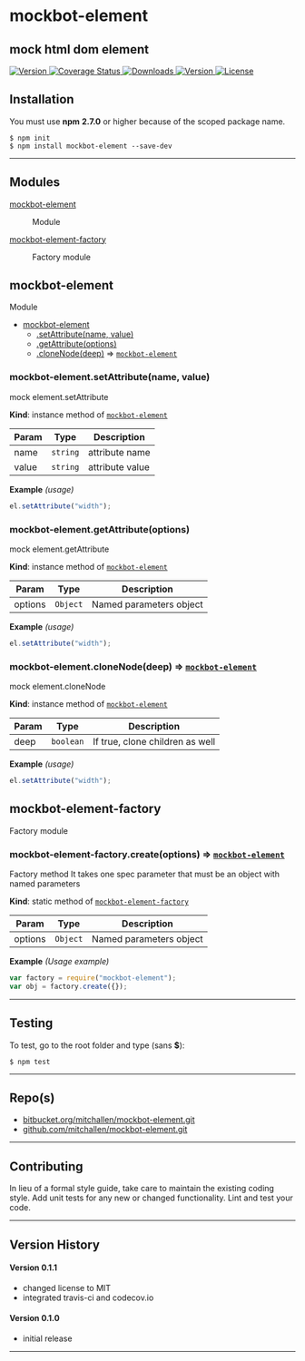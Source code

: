 mockbot-element
==
mock html dom element
--

<p align="left">
  <a href="https://travis-ci.org/mitchallen/mockbot-element">
    <img src="https://img.shields.io/travis/mitchallen/mockbot-element.svg?style=flat-square" alt="Version">
  </a>
  <a href="https://codecov.io/gh/mitchallen/mockbot-element">
    <img src="https://codecov.io/gh/mitchallen/mockbot-element/branch/master/graph/badge.svg" alt="Coverage Status">
  </a>
  <a href="https://npmjs.org/package/mockbot-element">
    <img src="http://img.shields.io/npm/dt/mockbot-element.svg?style=flat-square" alt="Downloads">
  </a>
  <a href="https://npmjs.org/package/mockbot-element">
    <img src="http://img.shields.io/npm/v/mockbot-element.svg?style=flat-square" alt="Version">
  </a>
  <a href="https://npmjs.com/package/mockbot-element">
    <img src="https://img.shields.io/npm/l/mockbot-element.svg?style=flat-square" alt="License"></a>
  </a>
</p>

## Installation

You must use __npm__ __2.7.0__ or higher because of the scoped package name.

    $ npm init
    $ npm install mockbot-element --save-dev
  
* * *

## Modules

<dl>
<dt><a href="#module_mockbot-element">mockbot-element</a></dt>
<dd><p>Module</p>
</dd>
<dt><a href="#module_mockbot-element-factory">mockbot-element-factory</a></dt>
<dd><p>Factory module</p>
</dd>
</dl>

<a name="module_mockbot-element"></a>

## mockbot-element
Module


* [mockbot-element](#module_mockbot-element)
    * [.setAttribute(name, value)](#module_mockbot-element+setAttribute)
    * [.getAttribute(options)](#module_mockbot-element+getAttribute)
    * [.cloneNode(deep)](#module_mockbot-element+cloneNode) ⇒ <code>[mockbot-element](#module_mockbot-element)</code>

<a name="module_mockbot-element+setAttribute"></a>

### mockbot-element.setAttribute(name, value)
mock element.setAttribute

**Kind**: instance method of <code>[mockbot-element](#module_mockbot-element)</code>  

| Param | Type | Description |
| --- | --- | --- |
| name | <code>string</code> | attribute name |
| value | <code>string</code> | attribute value |

**Example** *(usage)*  
```js
el.setAttribute("width");
```
<a name="module_mockbot-element+getAttribute"></a>

### mockbot-element.getAttribute(options)
mock element.getAttribute

**Kind**: instance method of <code>[mockbot-element](#module_mockbot-element)</code>  

| Param | Type | Description |
| --- | --- | --- |
| options | <code>Object</code> | Named parameters object |

**Example** *(usage)*  
```js
el.setAttribute("width");
```
<a name="module_mockbot-element+cloneNode"></a>

### mockbot-element.cloneNode(deep) ⇒ <code>[mockbot-element](#module_mockbot-element)</code>
mock element.cloneNode

**Kind**: instance method of <code>[mockbot-element](#module_mockbot-element)</code>  

| Param | Type | Description |
| --- | --- | --- |
| deep | <code>boolean</code> | If true, clone children as well |

**Example** *(usage)*  
```js
el.setAttribute("width");
```
<a name="module_mockbot-element-factory"></a>

## mockbot-element-factory
Factory module

<a name="module_mockbot-element-factory.create"></a>

### mockbot-element-factory.create(options) ⇒ <code>[mockbot-element](#module_mockbot-element)</code>
Factory method 
It takes one spec parameter that must be an object with named parameters

**Kind**: static method of <code>[mockbot-element-factory](#module_mockbot-element-factory)</code>  

| Param | Type | Description |
| --- | --- | --- |
| options | <code>Object</code> | Named parameters object |

**Example** *(Usage example)*  
```js
var factory = require("mockbot-element");
var obj = factory.create({});
```


* * *

## Testing

To test, go to the root folder and type (sans __$__):

    $ npm test
   
* * *
 
## Repo(s)

* [bitbucket.org/mitchallen/mockbot-element.git](https://bitbucket.org/mitchallen/mockbot-element.git)
* [github.com/mitchallen/mockbot-element.git](https://github.com/mitchallen/mockbot-element.git)

* * *

## Contributing

In lieu of a formal style guide, take care to maintain the existing coding style.
Add unit tests for any new or changed functionality. Lint and test your code.

* * *

## Version History

#### Version 0.1.1

* changed license to MIT
* integrated travis-ci and codecov.io

#### Version 0.1.0 

* initial release

* * *
